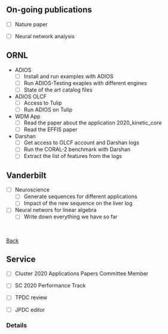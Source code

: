 ## On-going publications
  
- [ ] Nature paper
- [ ] Neural network analysis


## ORNL

- ADIOS
   - [ ] Install and run examples with ADIOS
   - [ ] Run ADIOS-Testing exaples with different engines
   - [ ] State of the art catalog files

- ADIOS OLCF
   - [ ] Access to Tulip
   - [ ] Run ADIOS on Tulip

- WDM App
   - [ ] Read the paper about the application 2020_kinetic_core
   - [ ] Read the EFFIS paper

- Darshan
   - [ ] Get access to OLCF account and Darshan logs
   - [ ] Run the CORAL-2 benchmark with Darshan
   - [ ] Extract the list of features from the logs

## Vanderbilt

- [ ] Neuroscience
   - [ ] Generate sequences for different applications
   - [ ] Impact of the new sequence on the liver log

- [ ] Neural networs for linear algebra
   - [ ] Write down everything we have so far

<br/>

[Back](index.md)

## Service

- [ ] Cluster 2020 Applications Papers Committee Member
- [ ] SC 2020 Performance Track
- [ ] TPDC review
- [ ] JPDC editor


### Details
